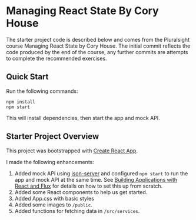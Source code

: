 # Managing React State By Cory House

The starter project code is described below and comes from the Pluralsight course Managing React State by Cory House. The initial commit reflects the code produced by the end of the course, any further commits are attempts to complete the recommended exercises.

## Quick Start

Run the following commands:

```
npm install
npm start
```

This will install dependencies, then start the app and mock API.

## Starter Project Overview

This project was bootstrapped with [Create React App](https://github.com/facebook/create-react-app).

I made the following enhancements:

1. Added mock API using [json-server](https://github.com/typicode/json-server) and configured `npm start` to run the app and mock API at the same time. See [Building Applications with React and Flux](https://app.pluralsight.com/library/courses/react-flux-building-applications/table-of-contents) for details on how to set this up from scratch.
1. Added some React components to help us get started.
1. Added App.css with basic styles
1. Added some images to `/public`.
1. Added functions for fetching data in `/src/services`.
